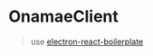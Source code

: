# OnamaeClient
> use [electron-react-boilerplate](https://github.com/chentsulin/electron-react-boilerplate)
